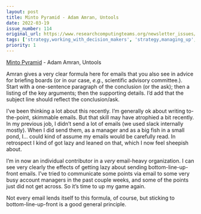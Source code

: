 ```yaml
---
layout: post
title: Minto Pyramid - Adam Amran, Untools
date: 2022-03-19
issue_number: 114
original_url: https://www.researchcomputingteams.org/newsletter_issues/0114
tags: ['strategy,working_with_decision_makers', 'strategy,managing_up', 'strategy,working_with_stakeholders', 'working_with_a_research_community,communications_tools']
priority: 1
---
```


<!-- markdownlint-disable MD033 -->
<!-- markdownlint-disable MD041 -->
<!-- markdownlint-disable MD049 -->

[Minto Pyramid](https://untools.co/minto-pyramid) - Adam Amran, Untools

Amran gives a very clear formula here for emails that you also see in advice
for briefing boards (or in our case, *e.g*., scientific advisory committee.).
Start with a one-sentence paragraph of the conclusion (or the ask); then a
listing of the key arguments; then the supporting details.  I’d add that the
subject line should reflect the conclusion/ask.

I’ve been thinking a lot about this recently.  I’m generally ok about writing
to-the-point, skimmable emails.  But that skill may have atrophied a bit
recently.  In my previous job, I didn’t send a lot of emails (we used slack
internally mostly).  When I did send them, as a manager and as a big fish in
a small pond, I… could kind of assume my emails would be carefully read.  In
retrospect I kind of got lazy and leaned on that, which I now feel sheepish
about.

I’m in now an individual contributor in a *very* email-heavy organization.
I can see very clearly the effects of getting lazy about sending bottom-line-up-front
emails.  I’ve tried to communicate some points via email to some very busy
account managers in the past couple weeks, and some of the points just did
not get across.  So it’s time to up my game again.

Not every email lends itself to this formula, of course, but sticking to
bottom-line-up-front is a good general principle.
